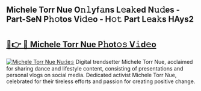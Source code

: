 ## Michele Torr Nue O𝚗𝚕yf𝚊ns L𝚎a𝚔ed N𝚞𝚍es - Part-SeN P𝚑𝚘tos Vi𝚍𝚎o - H𝚘𝚝 Part L𝚎a𝚔s HAys2

# <h2><a href="http://kf4sgu.oniu.top/?m=Michele+Torr+Nue">🔗👉 🔴 Michele Torr Nue P𝚑ot𝚘𝚜 V𝚒d𝚎o</a></h2>

[![Michele Torr Nue Nu𝚍e𝚜](https://i.imgur.com/0qMVB7G.gif)](http://kf4sgu.oniu.top/?m=Michele+Torr+Nue)
Digital trendsetter Michele Torr Nue, acclaimed for sharing dance and lifestyle content, consisting of presentations and personal vlogs on social media. Dedicated activist Michele Torr Nue, celebrated for their tireless efforts and passion for creating positive change.  

